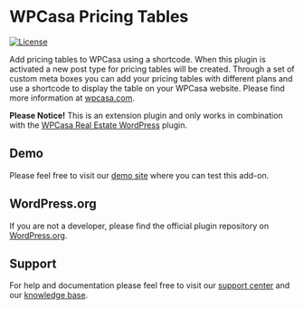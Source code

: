 # WPCasa Pricing Tables #
[![License](https://img.shields.io/badge/license-GPL%202.0%2B-lightgrey.svg?style=flat-square)](https://github.com/wpsight/wpcasa/blob/master/wpcasa/LICENSE)

Add pricing tables to WPCasa using a shortcode. When this plugin is activated a new post type for pricing tables will be created. Through a set of custom meta boxes you can add your pricing tables with different plans and use a shortcode to display the table on your WPCasa website. Please find more information at [wpcasa.com](https://wpcasa.com/downloads/wpcasa-pricing-tables/).

**Please Notice!** This is an extension plugin and only works in combination with the [WPCasa Real Estate WordPress](https://github.com/wpsight/wpcasa) plugin.

## Demo
Please feel free to visit our [demo site](http://demo.wpcasa.com/pricing/) where you can test this add-on.

## WordPress.org

If you are not a developer, please find the official plugin repository on [WordPress.org](https://wordpress.org/plugins/wpcasa-pricing-tables/).

## Support

For help and documentation please feel free to visit our [support center](https://wpcasa.com/support) and our [knowledge base](http://docs.wpsight.com/article/wpcasa-pricing-tables/).